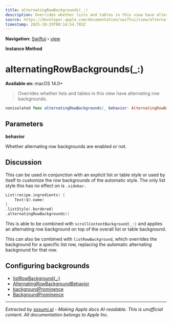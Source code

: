 ```yaml
---
title: alternatingRowBackgrounds(_:)
description: Overrides whether lists and tables in this view have alternating row backgrounds.
source: https://developer.apple.com/documentation/swiftui/view/alternatingrowbackgrounds(_:)
timestamp: 2025-10-29T00:14:54.703Z
---
```


**Navigation:** [Swiftui](/documentation/swiftui) › [view](/documentation/swiftui/view)

**Instance Method**

# alternatingRowBackgrounds(_:)

**Available on:** macOS 14.0+

> Overrides whether lists and tables in this view have alternating row backgrounds.

```swift
nonisolated func alternatingRowBackgrounds(_ behavior: AlternatingRowBackgroundBehavior = .enabled) -> some View
```

## Parameters

**behavior**

Whether alternating row backgrounds are enabled or not.



## Discussion

This can be used in conjunction with an explicit list or table style or used by itself to customize the row backgrounds of the automatic style. The only list style this has no effect on is `.sidebar.`

```swift
List(recipe.ingredients) {
    Text($0.name)
}
.listStyle(.bordered)
.alternatingRowBackgrounds()
```

This is able to be combined with `scrollContentBackground(_:)` and applies an alternating row background on top of the overall list or table background.

This can also be combined with `listRowBackground`, which overrides the background for a specific list row, replacing the automatic alternating background for that row.

## Configuring backgrounds

- [listRowBackground(_:)](/documentation/swiftui/view/listrowbackground(_:))
- [AlternatingRowBackgroundBehavior](/documentation/swiftui/alternatingrowbackgroundbehavior)
- [backgroundProminence](/documentation/swiftui/environmentvalues/backgroundprominence)
- [BackgroundProminence](/documentation/swiftui/backgroundprominence)

---

*Extracted by [sosumi.ai](https://sosumi.ai) - Making Apple docs AI-readable.*
*This is unofficial content. All documentation belongs to Apple Inc.*
